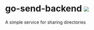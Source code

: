 # go-send-backend ![](https://github.com/webmalc/go-send-backend/workflows/tests/badge.svg)
A simple service for sharing directories
